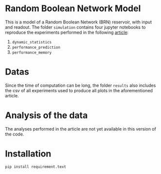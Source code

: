 # Random Boolean Network Model
 This is a model of a Random Boolean Network (BRN) reservoir, with input and readout. 
 The folder `simulation` contains four jupyter notebooks to reproduce the experiments performed in the following [article](https://manuneuro.github.io/EmmanuelCalvet/assets/publications/2023-12-01_article_emmanuel_calvet_submitted.pdf):

 1. `dynamic_statistics`
 2. `performance_prediction`
 3. `performance_memory`

# Datas

Since the time of computation can be long, the folder `results` also includes the csv 
of all experiments used to produce all plots in the aforementioned article. 

# Analysis of the data

The analyses performed in the article are not yet available in this version of the code. 

# Installation
```
pip install requirement.text
```
